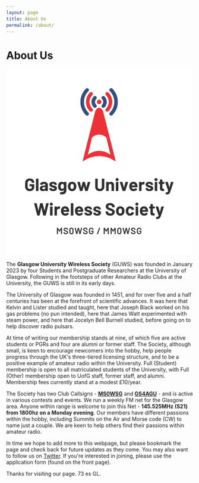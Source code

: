 ```yaml
---
layout: page
title: About Us
permalink: /about/
---
```


# About Us

![The GUWS logo](/images/logo.png)

The **Glasgow University Wireless Society** (GUWS) was founded in January 2023 by four Students and Postgraduate Researchers at the University of Glasgow. Following in the footsteps of other Amateur Radio Clubs at the University, the GUWS is still in its early days.

The University of Glasgow was founded in 1451, and for over five and a half centuries has been at the forefront of scientific advances. It was here that Kelvin and Lister studied and taught, here that Joseph Black worked on his gas problems (no pun intended), here that James Watt experimented with steam power, and here that Jocelyn Bell Burnell studied, before going on to help discover radio pulsars.

At time of writing our membership stands at nine, of which five are active students or PGRs and four are alumni or former staff. The Society, although small, is keen to encourage newcomers into the hobby, help people progress through the UK's three-tiered licensing structure, and to be a positive example of amateur radio within the University. Full (Student) membership is open to all matriculated students of the University, with Full (Other) membership open to UofG staff, former staff, and alumni. Membership fees currently stand at a modest £10/year.

The Society has two Club Callsigns - [**MS0WSG**](https://www.qrz.com/db/ms0wsg "Our QRZ.com page") and [**GS4AGU**](https://www.qrz.com/db/gs4agu "Our QRZ page") - and is active in various contests and events. We run a weekly FM net for the Glasgow area. Anyone within range is welcome to join this Net - **145.525MHz (S21) from 1800hz on a Monday evening**. Our members have different passions within the hobby, including Summits on the Air and Morse code (CW) to name just a couple. We are keen to help others find their passions within amateur radio.

In time we hope to add more to this webpage, but please bookmark the page and check back for future updates as they come. You may also want to follow us on [Twitter](https://www.twitter.com/mm0wsg "Our Twitter page"). If you're interested in joining, please use the application form (found on the front page).

Thanks for visiting our page. 73 es GL.

